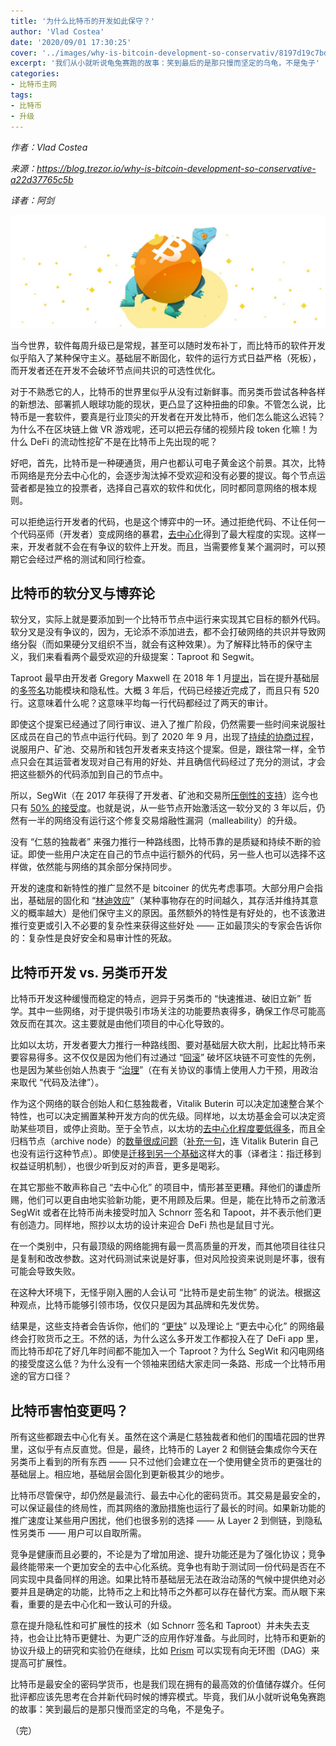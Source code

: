 ```yaml
---
title: '为什么比特币的开发如此保守？'
author: 'Vlad Costea'
date: '2020/09/01 17:30:25'
cover: '../images/why-is-bitcoin-development-so-conservativ/8197d19c7bd24c74a3bd8c748d17f10f.jpg'
excerpt: '我们从小就听说龟兔赛跑的故事：笑到最后的是那只慢而坚定的乌龟，不是兔子'
categories:
- 比特币主网
tags:
- 比特币
- 升级
---
```


*作者：Vlad Costea*

*来源：<https://blog.trezor.io/why-is-bitcoin-development-so-conservative-a22d37765c5b>*

*译者：阿剑*


![1](../images/why-is-bitcoin-development-so-conservativ/8197d19c7bd24c74a3bd8c748d17f10f.jpg)

当今世界，软件每周升级已是常规，甚至可以随时发布补丁，而比特币的软件开发似乎陷入了某种保守主义。基础层不断固化，软件的运行方式日益严格（死板），而开发者还在开发不会破坏节点间共识的可选性优化。

对于不熟悉它的人，比特币的世界里似乎从没有过新鲜事。而另类币尝试各种各样的新想法、部署抓人眼球功能的现状，更凸显了这种扭曲的印象。不管怎么说，比特币是一套软件，要真是行业顶尖的开发者在开发比特币，他们怎么能这么迟钝？为什么不在区块链上做 VR 游戏呢，还可以把云存储的视频片段 token 化嘛！为什么 DeFi 的流动性挖矿不是在比特币上先出现的呢？

好吧，首先，比特币是一种硬通货，用户也都认可电子黄金这个前景。其次，比特币网络是充分去中心化的，会逐步淘汰掉不受欢迎和没有必要的提议。每个节点运营者都是独立的投票者，选择自己喜欢的软件和优化，同时都同意网络的根本规则。

可以拒绝运行开发者的代码，也是这个博弈中的一环。通过拒绝代码、不让任何一个代码巫师（开发者）变成网络的暴君，[去中心化](https://blog.trezor.io/centralized-vs-decentralized-networks-87b2c0d03548)得到了最大程度的实现。这样一来，开发者就不会在有争议的软件上开发。而且，当需要修复某个漏洞时，可以预期它会经过严格的测试和同行检查。

## 比特币的软分叉与博弈论

软分叉，实际上就是要添加到一个比特币节点中运行来实现其它目标的额外代码。软分叉是没有争议的，因为，无论添不添加进去，都不会打破网络的共识并导致网络分裂（而如果硬分叉组织不当，就会有这种效果）。为了解释比特币的保守主义，我们来看看两个最受欢迎的升级提案：Taproot 和 Segwit。

Taproot 最早由开发者 Gregory Maxwell 在 2018 年 1 月[提出](https://lists.linuxfoundation.org/pipermail/bitcoin-dev/2018-January/015614.html)，旨在提升基础层的[多签名](https://wiki.trezor.io/MultiSig)功能模块和隐私性。大概 3 年后，代码已经接近完成了，而且只有 520 行。这意味着什么呢？这意味平均每一行代码都经过了两天的审计。

即使这个提案已经通过了同行审议、进入了推广阶段，仍然需要一些时间来说服社区成员在自己的节点中运行代码。到了 2020 年 9 月，出现了[持续的协商过程](https://www.reddit.com/r/Bitcoin/comments/hrlpnc/technical_taproot_why_activate/fyqbn8s/?utm_source=share&utm_medium=web2x&context=3)，说服用户、矿池、交易所和钱包开发者来支持这个提案。但是，跟往常一样，全节点只会在其运营者发现对自己有用的好处、并且确信代码经过了充分的测试，才会把这些额外的代码添加到自己的节点中。

所以，SegWit（在 2017 年获得了开发者、矿池和交易所[压倒性的支持](https://en.bitcoin.it/wiki/Segwit_support)）迄今也只有 [50% 的接受度](https://charts.woobull.com/bitcoin-segwit-adoption/)。也就是说，从一些节点开始激活这一软分叉的 3 年以后，仍然有一半的网络没有运行这个修复交易熔融性漏洞（malleability）的升级。

没有 “仁慈的独裁者” 来强力推行一种路线图，比特币靠的是质疑和持续不断的验证。即使一些用户决定在自己的节点中运行额外的代码，另一些人也可以选择不这样做，依然能与网络的其余部分保持同步。

开发的速度和新特性的推广显然不是 bitcoiner 的优先考虑事项。大部分用户会指出，基础层的固化和 “[林迪效应](https://en.wikipedia.org/wiki/Lindy_effect)”（某种事物存在的时间越久，其存活并维持其意义的概率越大）是他们保守主义的原因。虽然额外的特性是有好处的，也不该激进推行变更或引入不必要的复杂性来获得这些好处 —— 正如最顶尖的专家会告诉你的：复杂性是良好安全和易审计性的死敌。

## 比特币开发 vs. 另类币开发

比特币开发这种缓慢而稳定的特点，迥异于另类币的 “快速推进、破旧立新” 哲学。其中一些网络，对于提供吸引市场关注的功能要热衷得多，确保工作尽可能高效反而在其次。这主要就是由他们项目的中心化导致的。

比如以太坊，开发者要大力推行一种路线图、要对基础层大砍大削，比起比特币来要容易得多。这不仅仅是因为他们有过通过 “[回滚](https://bitcoinmagazine.com/articles/ethereum-s-dao-forking-crisis-the-bitcoin-perspective-1467404395)” 破坏区块链不可变性的先例，也是因为某些创始人热衷于 “[治理](https://blog.goodaudience.com/blockchain-governance-101-eea5201d7992)”（在有关协议的事情上使用人力干预，用政治来取代 “代码及法律”）。

作为这个网络的联合创始人和仁慈独裁者，Vitalik Buterin 可以决定加速整合某个特性，也可以决定搁置某种开发方向的优先级。同样地，以太坊基金会可以决定资助某些项目，或停止资助。至于全节点，以太坊的[去中心化程度要低得多](https://www.ethernodes.org/)，而且全归档节点（archive node）的[数量很成问题](https://decrypt.co/24779/ethereum-archive-nodes-now-take-up-4-terabytes-of-space)（[补充一句](https://www.whatbitcoindid.com/podcast/bitcoin-vs-ethereum-with-samson-mow-vitalik-buterin)，连 Vitalik Buterin 自己也没有运行这种节点）。即使是[迁移到另一个基础](https://ethresear.ch/t/alternative-proposal-for-early-eth1-eth2-merge/6666)这样大的事（译者注：指迁移到权益证明机制），也很少听到反对的声音，更多是喝彩。

在其它那些不敢声称自己 “去中心化” 的项目中，情形甚至更糟。拜他们的谦虚所赐，他们可以更自由地实验新功能，更不用顾及后果。但是，能在比特币之前激活 SegWit 或者在比特币尚未接受时加入 Schnorr 签名和 Tapoot，并不表示他们更有创造力。同样地，照抄以太坊的设计来迎合 DeFi 热也是鼠目寸光。

在一个类别中，只有最顶级的网络能拥有最一贯高质量的开发，而其他项目往往只是复制和改改参数。这对代码测试来说是好事，但对风险投资来说则是坏事，很有可能会导致失败。

在这种大环境下，无怪乎刚入圈的人会认可 “比特币是史前生物” 的说法。根据这种观点，比特币能够引领市场，仅仅只是因为其品牌和先发优势。

结果是，这些支持者会告诉你，他们的 “[更快](https://bitcoin-takeover.com/bitcoin-is-not-slow-its-highly-secure/)” 以及理论上 “更去中心化” 的网络最终会打败货币之王。不然的话，为什么这么多开发工作都投入在了 DeFi app 里， 而比特币却花了好几年时间都不能加入一个 Taproot？为什么 SegWit 和闪电网络的接受度这么低？为什么没有一个领袖来团结大家走同一条路、形成一个比特币用途的官方口径？

## 比特币害怕变更吗？

所有这些都跟去中心化有关。虽然在这个满是仁慈独裁者和他们的围墙花园的世界里，这似乎有点反直觉。但是，最终，比特币的 Layer 2 和侧链会集成你今天在另类币上看到的所有东西 —— 只不过他们会建立在一个使用健全货币的更强壮的基础层上。相应地，基础层会固化到更新极其少的地步。

比特币尽管保守，却仍然是最流行、最去中心化的密码货币。其交易是最安全的，可以保证最佳的终局性，而其网络的激励措施也运行了最长的时间。如果新功能的推广速度让某些用户困扰，他们也很多别的选择 —— 从 Layer 2 到侧链，到隐私性另类币 —— 用户可以自取所需。

竞争是健康而且必要的，不论是为了增加用途、提升功能还是为了强化协议；竞争最终能带来一个更加安全的去中心化系统。竞争也有助于测试同一份代码是否在不同实现中具备同样的用途。如果比特币基础层无法在政治动荡的气候中提供绝对必要并且是确定的功能，比特币之上和比特币之外都可以存在替代方案。而从眼下来看，重要的是去中心化和一致认可的升级。

意在提升隐私性和可扩展性的技术（如 Schnorr 签名和 Taproot）并未失去支持，也会让比特币更健壮、为更广泛的应用作好准备。与此同时，比特币和更新的协议升级上的研究和实验仍在继续，比如 [Prism](https://arxiv.org/pdf/1909.11261.pdf) 可以实现有向无环图（DAG）来提高可扩展性。

比特币是最安全的密码学货币，也是我们现在拥有的最高效的价值储存媒介。任何批评都应该先思考在合并新代码时候的博弈模式。毕竟，我们从小就听说龟兔赛跑的故事：笑到最后的是那只慢而坚定的乌龟，不是兔子。

（完）

